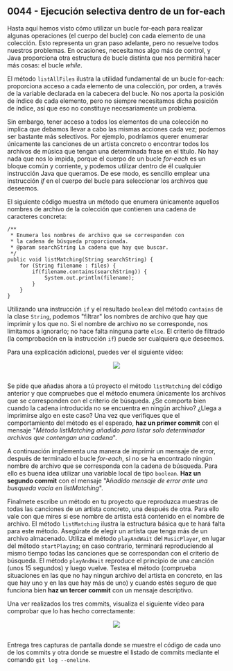 ## 0044 - Ejecución selectiva dentro de un for-each

Hasta aquí hemos visto cómo utilizar un bucle for-each para realizar algunas operaciones (el cuerpo del bucle) con cada elemento de una colección. Esto representa un gran paso adelante, pero no resuelve todos nuestros problemas. En ocasiones, necesitamos algo más de control, y Java proporciona otra estructura de bucle distinta que nos permitirá hacer más cosas: el bucle *while*.

El método `listAllFiles` ilustra la utilidad fundamental de un bucle for-each: proporciona acceso a cada elemento de una colección, por orden, a través de la variable declarada en la cabecera del bucle. No nos aporta la posición de índice de cada elemento, pero no siempre necesitamos dicha posición de índice, así que eso no constituye necesariamente un problema.

Sin embargo, tener acceso a todos los elementos de una colección no implica que debamos llevar a cabo las mismas acciones cada vez; podemos ser bastante más selectivos. Por ejemplo, podríamos querer enumerar únicamente las canciones de un artista concreto o encontrar todos los archivos de música que tengan una determinada frase en el título. No hay nada que nos lo impida, porque el cuerpo de un bucle *for-each* es un bloque común y corriente, y podemos utilizar dentro de él cualquier instrucción Java que queramos. De ese modo, es sencillo emplear una instrucción *if* en el cuerpo del bucle para seleccionar los archivos que deseemos.

El siguiente código muestra un método que enumera únicamente aquellos nombres de archivo de la colección que contienen una cadena de caracteres concreta:

    /**
     * Enumera los nombres de archivo que se corresponden con
     * la cadena de búsqueda proporcionada.
     * @param searchString La cadena que hay que buscar.
     */
    public void listMatching(String searchString) {
    	for (String filename : files) {
    		if(filename.contains(searchString)) {
    			System.out.println(filename);
    		}
    	}
    }

Utilizando una instrucción `if` y el resultado `boolean` del método `contains` de la clase `String`, podemos "filtrar" los nombres de archivo que hay que imprimir y los que no. Si el nombre de archivo no se corresponde, nos limitamos a ignorarlo; no hace falta ninguna parte `else`. El criterio de filtrado (la comprobación en la instrucción `if`) puede ser cualquiera que deseemos.

Para una explicación adicional, puedes ver el siguiente vídeo:

<div align="center">
<a href="https://youtu.be/Zt_0-4xXMZs"><img src="https://img.youtube.com/vi/Zt_0-4xXMZs/0.jpg" ></a>
</div>
<br>

Se pide que añadas ahora a tú proyecto el método `listMatching` del código anterior y que compruebes que el método enumera únicamente los archivos que se corresponden con el criterio de búsqueda. ¿Se comporta bien cuando la cadena introducida no se encuentra en ningún archivo? ¿Llega a imprimirse algo en este caso? Una vez que verifiques que el comportamiento del método es el esperado, **haz un primer commit** con el mensaje "*Método listMatching añadido para listar solo determinador archivos que contengan una cadena*".

A continuación implementa una manera de imprimir un mensaje de error, después de terminado el bucle *for-each*, si no se ha encontrado ningún nombre de archivo que se corresponda con la cadena de búsqueda. Para ello es buena idea utilizar una variable local de tipo `boolean`. **Haz un segundo commit** con el mensaje "Añ*adido mensaje de error ante una busqueda vacia en listMatching*".

Finalmete escribe un método en tu proyecto que reproduzca muestras de todas las canciones de un artista concreto, una después de otra. Para ello vale con que mires si ese nombre de artista está contenido en el nombre de archivo. El método `listMatching` ilustra la estructura básica que te hará falta para este método. Asegúrate de elegir un artista que tenga más de un archivo almacenado. Utiliza el método `playAndWait` del `MusicPlayer`, en lugar del método `startPlaying`; en caso contrario, terminará reproduciendo al mismo tiempo todas las canciones que se correspondan con el criterio de búsqueda. El método `playAndWait` reproduce el principio de una canción (unos 15 segundos) y luego vuelve. Testea el método (comprueba situaciones en las que no hay ningun archivo del artista en concreto, en las que hay uno y en las que hay más de uno) y cuando estés seguro de que funciona bien **haz un tercer commit** con un mensaje descriptivo.

Una ver realizados los tres commits, visualiza el siguiente vídeo para comprobar que lo has hecho correctamente:

<div align="center">
<a href="https://youtu.be/oOSgF-W_zR0"><img src="https://img.youtube.com/vi/oOSgF-W_zR0/0.jpg" ></a>
</div>
<br>

Entrega tres capturas de pantalla donde se muestre el código de cada uno de los commits y otra donde se muestre el listado de commits mediante el comando `git log --oneline`.
